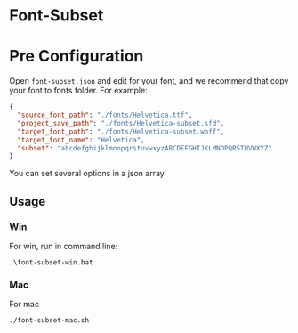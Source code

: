 # Font-Subset

# Pre Configuration

Open `font-subset.json` and edit for your font, and we recommend that copy your font to fonts folder. For example:

```json
{
  "source_font_path": "./fonts/Helvetica.ttf",
  "project_save_path": "./fonts/Helvetica-subset.sfd",
  "target_font_path": "./fonts/Helvetica-subset.woff",
  "target_font_name": "Helvetica",
  "subset": "abcdefghijklmnopqrstuvwxyzABCDEFGHIJKLMNOPQRSTUVWXYZ"
}
```

You can set several options in a json array.

## Usage

### Win

For win, run in command line:

```
.\font-subset-win.bat
```

### Mac

For mac

```
./font-subset-mac.sh
```